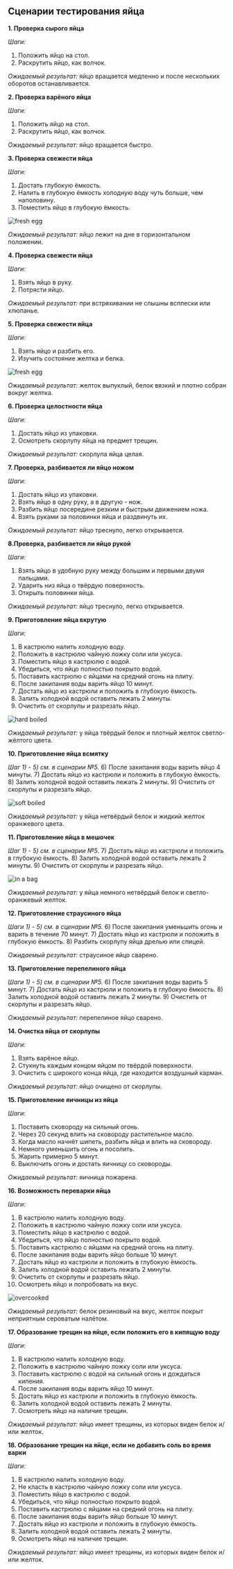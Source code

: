 ## Сценарии тестирования яйца

**1. Проверка сырого яйца**

*Шаги:*
1) Положить яйцо на стол.
2) Раскрутить яйцо, как волчок.

*Ожидаемый результат:*
яйцо вращается медленно и после нескольких оборотов останавливается.

**2. Проверка варёного яйца**

*Шаги:*
1) Положить яйцо на стол.
2) Раскрутить яйцо, как волчок.

*Ожидаемый результат:* 
яйцо вращается быстро. 

**3. Проверка свежести яйца**

*Шаги:*
1) Достать глубокую ёмкость.
2) Налить в глубокую ёмкость холодную воду чуть больше, чем наполовину.
3) Поместить яйцо в глубокую ёмкость.

![fresh egg](/pictures/fresh_egg.jpg "Проверка свежести")

*Ожидаемый результат:*
яйцо лежит на дне в горизонтальном положении.

**4. Проверка свежести яйца**

*Шаги:*
1) Взять яйцо в руку.
2) Потрясти яйцо. 

*Ожидаемый результат:*
при встряхивании не слышны всплески или хлюпанье.

**5. Проверка свежести яйца**

*Шаги:*
1) Взять яйцо и разбить его.
2) Изучить состояние желтка и белка.

![fresh egg](/pictures/fresh_egg2.jpg "Проверка свежести")

*Ожидаемый результат:*
желток выпуклый, белок вязкий и плотно собран вокруг желтка.

**6. Проверка целостности яйца**

*Шаги:*
1) Достать яйцо из упаковки.
2) Осмотреть скорлупу яйца на предмет трещин.

*Ожидаемый результат:*
скорлупа яйца целая.

**7. Проверка, разбивается ли яйцо ножом**

*Шаги:*
1) Достать яйцо из упаковки.
2) Взять яйцо в одну руку, а в другую - нож.
3) Разбить яйцо посередине резким и быстрым движением ножа.
4) Взять руками за половинки яйца и раздвинуть их.

*Ожидаемый результат:*
яйцо треснуло, легко открывается.

**8.Проверка, разбивается ли яйцо рукой**

*Шаги:*
1) Взять яйцо в удобную руку между большим и первыми двумя пальцами.
2) Ударить низ яйца о твёрдую поверхность. 
3) Открыть половинки яйца.

*Ожидаемый результат:*
яйцо треснуло, легко открывается. 

**9. Приготовление яйца вкрутую**

*Шаги:*
1) В кастрюлю налить холодную воду. 
2) Положить в кастрюлю чайную ложку соли или уксуса.
3) Поместить яйцо в кастрюлю с водой.
4) Убедиться, что яйцо полностью покрыто водой.
5) Поставить кастрюлю с яйцами на средний огонь на плиту.
6) После закипания воды варить яйцо 10 минут.
7) Достать яйцо из кастрюли и положить в глубокую ёмкость.
8) Залить холодной водой оставить лежать 2 минуты. 
9) Очистить от скорлупы и разрезать яйцо.

![hard boiled](https://github.com/livelik/homework_testing/blob/master/homework1/pictures/hard_boiled.png "Вкрутую")

*Ожидаемый результат:*
у яйца твёрдый белок и плотный желток светло-жёлтого цвета.

**10. Приготовление яйца всмятку**

*Шаг 1) - 5) см. в сценарии №5.*
6) После закипания воды варить яйцо 4 минуты. 
7) Достать яйцо из кастрюли и положить в глубокую ёмкость.
8) Залить холодной водой оставить лежать 2 минуты. 
9) Очистить от скорлупы и разрезать яйцо.

![soft boiled](/pictures/soft_boiled.jpg "Всмятку")

*Ожидаемый результат:*
у яйца нетвёрдый белок и жидкий желток оранжевого цвета. 
 
**11. Приготовление яйца в мешочек**

*Шаг 1) - 5) см. в сценарии №5.*
7) Достать яйцо из кастрюли и положить в глубокую ёмкость.
8) Залить холодной водой оставить лежать 2 минуты. 
9) Очистить от скорлупы и разрезать яйцо.

![in a bag](/pictures/bag.JPG "В мешочек")

*Ожидаемый результат:*
у яйца немного нетвёрдый белок и светло-оранжевый желток. 

**12. Приготовление страусиного яйца**

*Шаги 1) - 5) см. в сценарии №5.*
6) После закипания уменьшить огонь и варить в течение 70 минут.
7) Достать яйцо из кастрюли и положить в глубокую ёмкость.
8) Разбить скорлупу яйца дрелью или спицей. 

*Ожидаемый результат:* 
страусиное яйцо сварено.

**13. Приготовление перепелиного яйца**

*Шаги 1) - 5) см. в сценарии №5.*
6) После закипания воды варить 5 минут.
7) Достать яйцо из кастрюли и положить в глубокую ёмкость.
8) Залить холодной водой оставить лежать 2 минуты. 
9) Очистить от скорлупы и разрезать яйцо.

*Ожидаемый результат:*
перепелиное яйцо сварено. 

**14. Очистка яйца от скорлупы**

*Шаги:*
1) Взять варёное яйцо.
2) Стукнуть каждым концом яйцом по твёрдой поверхности.
3) Очистить с широкого конца яйца, где находится воздушный карман.

*Ожидаемый результат:*
яйцо очищено от скорлупы.

**15. Приготовление яичницы из яйца**

*Шаги:*
1) Поставить сковороду на сильный огонь.
2) Через 20 секунд влить на сковороду растительное масло.
3) Когда масло начнёт шипеть, разбить яйца и влить на сковороду. 
4) Немного уменьшить огонь и посолить. 
5) Жарить примерно 5 минут. 
6) Выключить огонь и достать яичницу со сковороды. 

*Ожидаемый результат:*
яичница пожарена.

**16. Возможность переварки яйца**

*Шаги:*
1) В кастрюлю налить холодную воду. 
2) Положить в кастрюлю чайную ложку соли или уксуса.
3) Поместить яйцо в кастрюлю с водой.
4) Убедиться, что яйцо полностью покрыто водой.
5) Поставить кастрюлю с яйцами на средний огонь на плиту.
6) После закипания воды варить яйцо больше 10 минут.
7) Достать яйцо из кастрюли и положить в глубокую ёмкость.
8) Залить холодной водой оставить лежать 2 минуты. 
9) Очистить от скорлупы и разрезать яйцо.
10) Осмотреть яйцо и попробовать на вкус.

![overcooked](/pictures/overcooked.jpg "Переваренное")

*Ожидаемый результат:*
белок резиновый на вкус, желток покрыт неприятным сероватым налётом.

**17. Образование трещин на яйце, если положить его в кипящую воду**

*Шаги:*
1) В кастрюлю налить холодную воду. 
2) Положить в кастрюлю чайную ложку соли или уксуса.
3) Поставить кастрюлю с водой на сильный огонь и дождаться кипения.
4) После закипания воды варить яйцо 10 минут.
5) Достать яйцо из кастрюли и положить в глубокую ёмкость.
6) Залить холодной водой оставить лежать 2 минуты. 
7) Осмотреть яйцо на наличие трещин.

*Ожидаемый результат:*
яйцо имеет трещины, из которых виден белок и/или желток.

**18. Образование трещин на яйце, если не добавить соль во время варки**

*Шаги:*
1) В кастрюлю налить холодную воду. 
2) Не класть в кастрюлю чайную ложку соли или уксуса.
3) Поместить яйцо в кастрюлю с водой.
4) Убедиться, что яйцо полностью покрыто водой.
5) Поставить кастрюлю с яйцами на средний огонь на плиту.
6) После закипания воды варить яйцо больше 10 минут.
7) Достать яйцо из кастрюли и положить в глубокую ёмкость.
8) Залить холодной водой оставить лежать 2 минуты. 
9) Осмотреть яйцо на наличие трещин.

*Ожидаемый результат:*
яйцо имеет трещины, из которых виден белок и/или желток.




